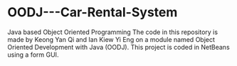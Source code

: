# OODJ---Car-Rental-System
Java based Object Oriented Programming
The code in this repository is made by Keong Yan Qi and Ian Kiew Yi Eng on a module named Object Oriented Development with Java (OODJ).
This project is coded in NetBeans using a form GUI.
